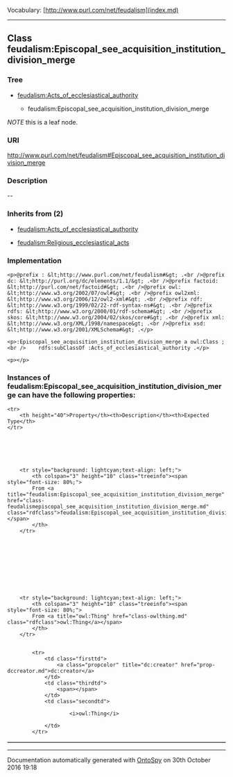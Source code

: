 Vocabulary: [http://www.purl.com/net/feudalism](index.md) 



---	
	




    


## Class feudalism:Episcopal_see_acquisition_institution_division_merge


### Tree


* [feudalism:Acts_of_ecclesiastical_authority](class-feudalismacts_of_ecclesiastical_authority.md)

    * feudalism:Episcopal_see_acquisition_institution_division_merge





*NOTE* this is a leaf node.


### URI
http://www.purl.com/net/feudalism#Episcopal_see_acquisition_institution_division_merge

### Description
--



### Inherits from (2)

- [feudalism:Acts_of_ecclesiastical_authority](class-feudalismacts_of_ecclesiastical_authority.md)

- [feudalism:Religious_ecclesiastical_acts](class-feudalismreligious_ecclesiastical_acts.md)





### Implementation
```
<p>@prefix : &lt;http://www.purl.com/net/feudalism#&gt; .<br />@prefix dc: &lt;http://purl.org/dc/elements/1.1/&gt; .<br />@prefix factoid: &lt;http://purl.com/net/factoid#&gt; .<br />@prefix owl: &lt;http://www.w3.org/2002/07/owl#&gt; .<br />@prefix owl2xml: &lt;http://www.w3.org/2006/12/owl2-xml#&gt; .<br />@prefix rdf: &lt;http://www.w3.org/1999/02/22-rdf-syntax-ns#&gt; .<br />@prefix rdfs: &lt;http://www.w3.org/2000/01/rdf-schema#&gt; .<br />@prefix skos: &lt;http://www.w3.org/2004/02/skos/core#&gt; .<br />@prefix xml: &lt;http://www.w3.org/XML/1998/namespace&gt; .<br />@prefix xsd: &lt;http://www.w3.org/2001/XMLSchema#&gt; .</p>

<p>:Episcopal_see_acquisition_institution_division_merge a owl:Class ;<br />    rdfs:subClassOf :Acts_of_ecclesiastical_authority .</p>

<p></p>
```




### Instances of feudalism:Episcopal_see_acquisition_institution_division_merge can have the following properties:

<table border="1" cellspacing="3" cellpadding="5" class="classproperties table-hover ">

    <tr>
        <th height="40">Property</th><th>Description</th><th>Expected Type</th>
    </tr>

          

        
            
        
        <tr style="background: lightcyan;text-align: left;">
            <th colspan="3" height="10" class="treeinfo"><span style="font-size: 80%;">
            From <a title="feudalism:Episcopal_see_acquisition_institution_division_merge" href="class-feudalismepiscopal_see_acquisition_institution_division_merge.md" class="rdfclass">feudalism:Episcopal_see_acquisition_institution_division_merge</a></span>
            </th>
        </tr>       

            

        

          

        
            
        
        <tr style="background: lightcyan;text-align: left;">
            <th colspan="3" height="10" class="treeinfo"><span style="font-size: 80%;">
            From <a title="owl:Thing" href="class-owlthing.md" class="rdfclass">owl:Thing</a></span>
            </th>
        </tr>       

            
            <tr>
                <td class="firsttd">
                    <a class="propcolor" title="dc:creator" href="prop-dccreator.md">dc:creator</a>         
                </td>
                <td class="thirdtd">
                    <span></span>
                </td>
                <td class="secondtd">
                    
                        <i>owl:Thing</i>
                    
                </td>
            </tr>

            

        

    

</table>













---

Documentation automatically generated with [OntoSpy](http://ontospy.readthedocs.org/ "Open") on 30th October 2016 19:18